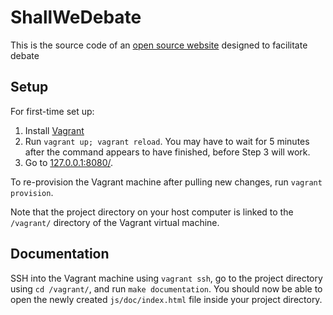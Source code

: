 ShallWeDebate
=============

This is the source code of an [open source website](http://www.shallwedebate.com/) designed to facilitate debate

Setup
-----

For first-time set up:

1. Install [Vagrant](http://www.vagrantup.com/downloads.html)
2. Run `vagrant up; vagrant reload`. You may have to wait for 5 minutes after the command appears to have finished, before Step 3 will work.
3. Go to [127.0.0.1:8080/](http://127.0.0.1:8080/).

To re-provision the Vagrant machine after pulling new changes, run `vagrant provision`.

Note that the project directory on your host computer is linked to the `/vagrant/` directory of the Vagrant virtual machine.

Documentation
-------------

SSH into the Vagrant machine using `vagrant ssh`, go to the project directory using `cd /vagrant/`, and run `make documentation`. You should now be able to open the newly created `js/doc/index.html` file inside your project directory.
